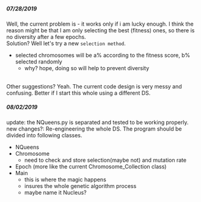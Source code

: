 ##### 07/28/2019
Well, the current problem is - it works only if i am lucky enough.
I think the reason might be that I am only selecting the best (fitness) ones, 
so there is no diversity after a few epochs. 
<br>
Solution? Well let's try a new `selection method`.
- selected chromosomes will be a% according to the fitness score, b% selected randomly
    - why? hope, doing so will help to prevent diversity

<br>    
Other suggestions? Yeah. The current code design is very messy and confusing.
Better if I start this whole using a different DS. 


##### 08/02/2019
update: the NQueens.py is separated and tested to be working properly.
<br>
new changes?: Re-engineering the whole DS. 
The program should be divided into following classes.
- NQueens
- Chromosome 
    - need to check and store selection(maybe not) and mutation rate
- Epoch (more like the current Chromosome_Collection class)
- Main
    - this is where the magic happens
    - insures the whole genetic algorithm process
    - maybe name it Nucleus?
    